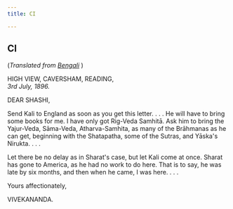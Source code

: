 ```yaml
---
title: CI

---
```





  

  


## CI

(*Translated from [Bengali](b7283e6101.pdf)* )

HIGH VIEW, CAVERSHAM, READING,  
*3rd July, 1896.*

DEAR SHASHI,

Send Kali to England as soon as you get this letter. . . . He will have
to bring some books for me. I have only got Rig-Veda Samhitā. Ask him to
bring the Yajur-Veda, Sāma-Veda, Atharva-Samhita, as many of the
Brāhmanas as he can get, beginning with the Shatapatha, some of the
Sutras, and Yāska's Nirukta. . . .

Let there be no delay as in Sharat's case, but let Kali come at once.
Sharat has gone to America, as he had no work to do here. That is to
say, he was late by six months, and then when he came, I was here. . . .

Yours affectionately,

VIVEKANANDA.


